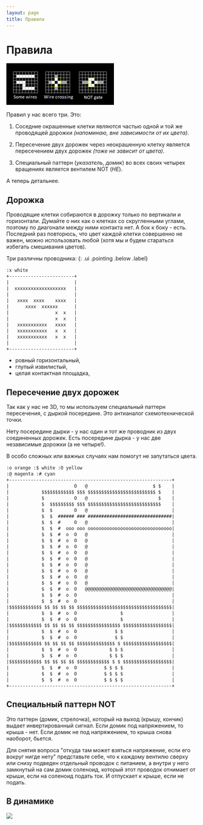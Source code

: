 ```yaml
---
layout: page
title: Правила
---
```

# Правила
![](media/rules.png)

Правил у нас всего три. Это:

1. Соседние окрашенные клетки являются частью одной и той же проводящей дорожки *(напоминаю, вне зависимости от их цвета)*.

1. Пересечение двух дорожек через неокрашенную клетку является пересечением двух дорожек *(тоже не зависит от цвета)*.

1. Специальный паттерн (*указатель*, *домик*) во всех своих четырех вращениях является вентилем NOT (*НЕ*).

А теперь детальнее.

## Дорожка

Проводящие клетки собираются в дорожку только по вертикали и горизонтали. Думайте о них как о клетках со скругленными углами, поэтому по диагонали между ними контакта нет. А бок к боку - есть.
Последний раз повторюсь, что цвет каждой клетки совершенно не важен, можно использовать любой (хотя мы и будем стараться избегать смешивания цветов).

Три различны проводника:
{: .ui .pointing .below .label}
```layout
:x white
+------------------------+
|                        |
|  xxxxxxxxxxxxxxxxxxx   |
|                        |
|   xxxx  xxxx    xxxx   |
|      xxxx  xxxxxx      |
|                 x  x   |
|                 x  x   |
|   xxxxxxxxxxx   xxxx   |
|   xxxxxxxxxxx   x  x   |
|   xxxxxxxxxxx   x  x   |
|                        |
+------------------------+
```

* ровный горизонтальный,
* глупый извилистый,
* целая контактная площадка,

## Пересечение двух дорожек

Так как у нас не 3D, то мы используем специальный паттерн пересечения, с дыркой посередине. Это антианалог схемотехнической точки.

Нету посередине дырки - у нас один и тот же проводник из двух соединенных дорожек. Есть посередине дырка - у нас две независимые дорожки (а не четыре!). 

В особо сложных или важных случаях нам помогут не запутаться цвета.  
```layout
:o orange :$ white :O yellow
:@ magenta :# cyan
+------------------------------------------------------------+
|                        O   @                        $ $    |
|            $$$$$$$$$$$$ $$$ $$$$$$$$$$$$$$$$$$$$$$$$$ $    |
|            $           O   @                          $    |
|            $  $$$$$$$$$ $$$ $$$$$$$$$$$$$$$$$$$$$$$$$$$    |
|            $  $        O   @                               |
|            $  $  ###### ### ###############################|
|            $  $  #     O   @                               |
|            $  $  #  ooo ooo ooooooooooooooooooooooooooooooo|
|            $  $  #  o  O   @                               |
|            $  $  #  o  O   @                               |
|            $  $  #  o  O   @                               |
|            $  $  #  o  O   @                               |
|            $  $  #  o  O   @                               |
|            $  $  #  o  O   @                               |
|            $  $  #  o  O   @                               |
|            $  $  #  o  O   @                               |
|            $  $  #  o  O   @                               |
|            $  $  #  o  O   @@@@@@@@@@@@@@@@@@@@@@@@@@@@@@@@|
|            $  $  #  o  O                                   |
|            $  $  #  o  O                                   |
|$$$$$$$$$$$$ $$ $$ $$ $$ $$$$$$$$$$$$$$$$$$$$$$$$$$$$$$$$$$$|
|            $  $  #  o  O                $                  |
|            $  $  #  o  O                $                  |
|$$$$$$$$$$$$ $$ $$ $$ $$ $$$$$$$$$$$$$$$$ $$$$$$$$$$$$$$$$$$|
|            $  $  #  o  O              $ $                  |
|            $  $  #  o  O              $ $                  |
|$$$$$$$$$$$$ $$ $$ $$ $$ $$$$$$$$$$$$$$ $ $$$$$$$$$$$$$$$$$$|
|            $  $  #  o  O            $ $ $                  |
|            $  $  #  o  O            $ $ $                  |
|$$$$$$$$$$$$ $$ $$ $$ $$ $$$$$$$$$$$$ $ $ $$$$$$$$$$$$$$$$$$|
|            $  $  #  o  O          $ $ $ $                  |
|            $  $  #  o  O          $ $ $ $                  |
|            $  $  #  o  O          $ $ $ $                  |
+------------------------------------------------------------+
```

## Специальный паттерн NOT

Это паттерн (домик, стрелочка), который на выход (крышу, кончик) выдает инвертированный сигнал. Если домик под напряжением, то крыша - нет. Если домик не под напряжением, то крыша снова наоборот, бьется.

Для снятия вопроса "откуда там может взяться напряжение, если его вокруг нигде нету" представьте себе, что к каждому вентилю сверху или снизу подведен отдельный проводок с питанием, а внутри у него замкнутый на сам домик соленоид, который этот проводок отнимает от крыши, если на соленоид подать ток. И отпускает к крыше, если не подать.

## В динамике

![](media/sample.png)
